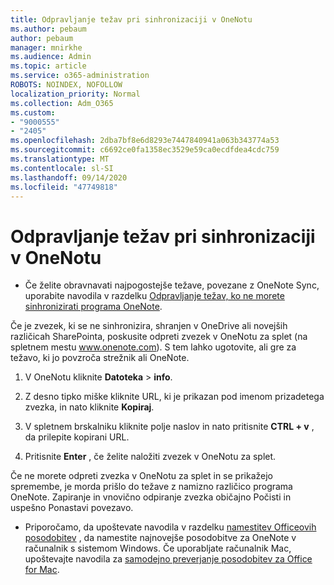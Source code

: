 ```yaml
---
title: Odpravljanje težav pri sinhronizaciji v OneNotu
ms.author: pebaum
author: pebaum
manager: mnirkhe
ms.audience: Admin
ms.topic: article
ms.service: o365-administration
ROBOTS: NOINDEX, NOFOLLOW
localization_priority: Normal
ms.collection: Adm_O365
ms.custom:
- "9000555"
- "2405"
ms.openlocfilehash: 2dba7bf8e6d8293e7447840941a063b343774a53
ms.sourcegitcommit: c6692ce0fa1358ec3529e59ca0ecdfdea4cdc759
ms.translationtype: MT
ms.contentlocale: sl-SI
ms.lasthandoff: 09/14/2020
ms.locfileid: "47749818"
---
```

# <a name="troubleshoot-onenote-sync-issues"></a>Odpravljanje težav pri sinhronizaciji v OneNotu

* Če želite obravnavati najpogostejše težave, povezane z OneNote Sync, uporabite navodila v razdelku [Odpravljanje težav, ko ne morete sinhronizirati programa OneNote](https://support.office.com/article/Fix-issues-when-you-can-t-sync-OneNote-299495ef-66d1-448f-90c1-b785a6968d45).

Če je zvezek, ki se ne sinhronizira, shranjen v OneDrive ali novejših različicah SharePointa, poskusite odpreti zvezek v OneNotu za splet (na spletnem mestu www.onenote.com). S tem lahko ugotovite, ali gre za težavo, ki jo povzroča strežnik ali OneNote.

1. V OneNotu kliknite **Datoteka**  >  **info**.

2. Z desno tipko miške kliknite URL, ki je prikazan pod imenom prizadetega zvezka, in nato kliknite **Kopiraj**.

3. V spletnem brskalniku kliknite polje naslov in nato pritisnite **CTRL + v** , da prilepite kopirani URL.

4. Pritisnite **Enter** , če želite naložiti zvezek v OneNotu za splet.

Če ne morete odpreti zvezka v OneNotu za splet in se prikažejo spremembe, je morda prišlo do težave z namizno različico programa OneNote. Zapiranje in vnovično odpiranje zvezka običajno Počisti in uspešno Ponastavi povezavo.

* Priporočamo, da upoštevate navodila v razdelku [namestitev Officeovih posodobitev](https://support.office.com/article/Install-Office-updates-2ab296f3-7f03-43a2-8e50-46de917611c5) , da namestite najnovejše posodobitve za OneNote v računalnik s sistemom Windows. Če uporabljate računalnik Mac, upoštevajte navodila za [samodejno preverjanje posodobitev za Office for Mac](https://support.office.com/article/update-office-for-mac-automatically-bfd1e497-c24d-4754-92ab-910a4074d7c1).